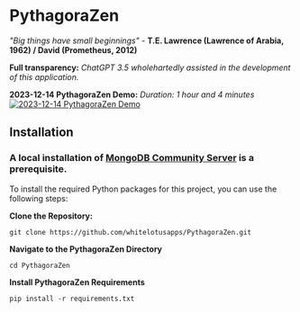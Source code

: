# PythagoraZen

_"Big things have small beginnings"_ - **T.E. Lawrence (Lawrence of Arabia, 1962) / David (Prometheus, 2012)**

**Full transparency:** _ChatGPT 3.5 wholehartedly assisted in the development of this application._

**2023-12-14 PythagoraZen Demo:** _Duration: 1 hour and 4 minutes_
[![2023-12-14 PythagoraZen Demo](https://img.youtube.com/vi/kGV3Hy0xk-Q/0.jpg)](https://www.youtube.com/watch?v=kGV3Hy0xk-Q)

## Installation

### A local installation of [MongoDB Community Server](https://www.mongodb.com/try/download/community-edition) is a prerequisite.

To install the required Python packages for this project, you can use the following steps:

**Clone the Repository:**
```
git clone https://github.com/whitelotusapps/PythagoraZen.git
```

**Navigate to the PythagoraZen Directory**
```
cd PythagoraZen
```

**Install PythagoraZen Requirements**
```
pip install -r requirements.txt
```